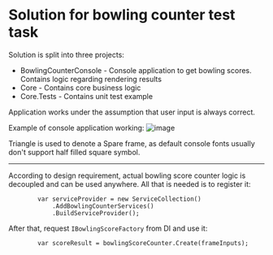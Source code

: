 # Solution for bowling counter test task

Solution is split into three projects:
* BowlingCounterConsole - Console application to get bowling scores. Contains logic regarding rendering results
* Core - Contains core business logic
* Core.Tests - Contains unit test example 


Application works under the assumption that user input is always correct.

Example of console application working:
![image](https://user-images.githubusercontent.com/16199901/230677213-a746839a-f929-43b7-a1a0-b9cdcb5254da.png)

Triangle is used to denote a Spare frame, as default console fonts usually don't support half filled square symbol.

---
According to design requirement, actual bowling score counter logic is decoupled and can be used anywhere. All that is needed is to register it:
```
        var serviceProvider = new ServiceCollection()
            .AddBowlingCounterServices()
            .BuildServiceProvider();
```

After that, request `IBowlingScoreFactory` from DI and use it:
```
        var scoreResult = bowlingScoreCounter.Create(frameInputs);
```
